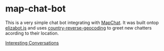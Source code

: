 # map-chat-bot
This is a very simple chat bot integrating with [MapChat](http://idoco.github.io/map-chat/).
It was built ontop [elizabot.js](http://www.masswerk.at/elizabot/) and uses [country-reverse-geocoding](https://github.com/totemstech/country-reverse-geocoding)
to greet new chatters acording to their location.

[Interesting Conversations](chats.txt)
